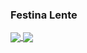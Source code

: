 ### Festina Lente

<a href="https://panadestein.github.io/">
  <img align="center" src="https://github-readme-stats.vercel.app/api?username=Panadestein&show_icons=true&theme=transparent" />
</a>
<a href="https://github-readme-stats.vercel.app/api/top-langs/?username=Panadestein&layout=compact&hide=javascript,html,tex,vim%20script,jupyter%20notebook,css,cmake,scss&theme=transparent&langs_count=8">
  <img align="center" src="https://github-readme-stats.vercel.app/api/top-langs/?username=Panadestein&layout=compact&hide=javascript,html,tex,vim%20script,jupyter%20notebook,css,cmake,scss&theme=transparent&langs_count=8" />
</a>
